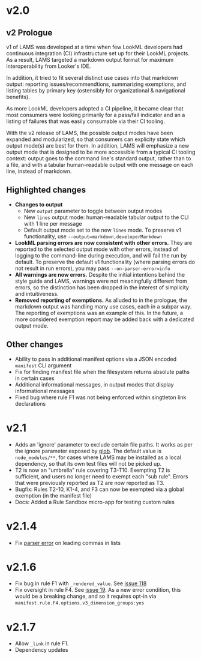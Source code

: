 
# v2.0

## v2 Prologue

v1 of LAMS was developed at a time when few LookML developers had continuous integration (CI) infrastructure set up for their LookML projects. As a result, LAMS targeted a markdown output format for maximum interoperability from Looker's IDE.

In addition, it tried to fit several distinct use cases into that markdown output: reporting issues/recommendtions, summarizing exemptions, and listing tables by primary key (ostensibly for organizational & navigational benefits).

As more LookML developers adopted a CI pipeline, it became clear that most consumers were looking primarily for a pass/fail indicator and an a listing of failures that was easily consumable via their CI tooling. 

With the v2 release of LAMS, the possible output modes have been expanded and modularized, so that consumers can explicity state which output mode(s) are best for them. In addition, LAMS will emphasize a new output mode that is designed to be more accessible from a typical CI tooling context: output goes to the command line's standard output, rather than to a file, and with a tabular human-readable output with one message on each line, instead of markdown.

## Highlighted changes

- **Changes to output**
	- New `output` parameter to toggle between output modes
	- New `lines` output mode: human-readable tabular output to the CLI with 1 line per message
	- Default output mode set to the new `lines` mode. To preserve v1 functionality, use `--output=markdown,developerMarkdown`
- **LookML parsing errors are now consistent with other errors.** They are reported to the selected output mode with other errors, instead of logging to the command-line during execution, and will fail the run by default. To preserve the default v1 functionality (where parsing errors do not result in run errors), you may pass `--on-parser-error=info`
- **All warnings are now errors.** Despite the initial intentions behind the style guide and LAMS, warnings were not meaningfully different from errors, so the distinction has been dropped in the interest of simplicity and intuitiveness.
- **Removed reporting of exemptions.**  As alluded to in the prologue, the markdown output was handling many use cases, each in a subpar way. The reporting of exemptions was an example of this. In the future, a more considered exemption report may be added back with a dedicated output mode.

## Other changes

- Ability to pass in additional manifest options via a JSON encoded `manifest` CLI argument
- Fix for finding manifest file when the filesystem returns absolute paths in certain cases
- Additional informational messages, in output modes that display informational messages
- Fixed bug where rule F1 was not being enforced within singtleton link declarations

# v2.1

- Adds an 'ignore' parameter to exclude certain file paths. It works as per the ignore parameter exposed by [glob](https://www.npmjs.com/package/glob). The default value is `node_modules/**`, for cases where LAMS may be installed as a local dependency, so that its own test files will not be picked up.
- T2 is now an "umbrella" rule covering T3-T10. Exempting T2 is sufficient, and users no longer need to exempt each "sub rule". Errors that were previously reported as T2 are now reported as T3.
- Bugfix: Rules T2-10, K1-4, and F3 can now be exempted via a global exemption (in the manifest file)
- Docs: Added a Rule Sandbox micro-app for testing custom rules

# v2.1.4

- Fix [parser error](https://github.com/fabio-looker/node-lookml-parser/issues/17) on leading commas in lists

# v2.1.6

- Fix bug in rule F1 with `_rendered_value`. See [issue 118](https://github.com/looker-open-source/look-at-me-sideways/issues/119)
- Fix oversight in rule F4. See [issue 19](https://github.com/looker-open-source/look-at-me-sideways/issues/119). As a new error condition, this would be a breaking change, and so it requires opt-in via `manifest.rule.F4.options.v3_dimension_groups:yes`

# v2.1.7

- Allow `_link` in rule F1.
- Dependency updates

